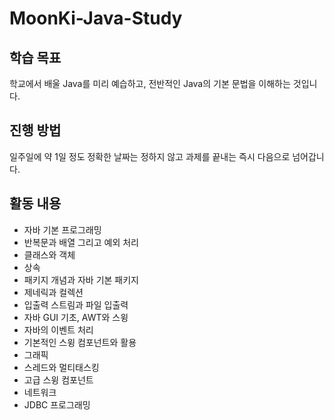 # MoonKi-Java-Study
## 학습 목표
학교에서 배울 Java를 미리 예습하고, 전반적인 Java의 기본 문법을 이해하는 것입니다.

## 진행 방법
일주일에 약 1일 정도 정확한 날짜는 정하지 않고 과제를 끝내는 즉시 다음으로 넘어갑니다.

## 활동 내용
- 자바 기본 프로그래밍
- 반복문과 배열 그리고 예외 처리
- 클래스와 객체
- 상속
- 패키지 개념과 자바 기본 패키지
- 제네릭과 컬렉션
- 입출력 스트림과 파일 입출력
- 자바 GUI 기초, AWT와 스윙
- 자바의 이벤트 처리
- 기본적인 스윙 컴포넌트와 활용
- 그래픽
- 스레드와 멀티태스킹
- 고급 스윙 컴포넌트
- 네트워크
- JDBC 프로그래밍